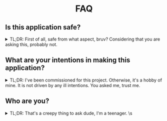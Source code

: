 <h1 align="center" style="font-weight: bold">
    FAQ
</h1>

## **Is this application safe?**

<details>
<summary>TL;DR: First of all, safe from what aspect, bruv? Considering that you are asking this, probably not.</summary>

<h3><b>Am I safe from authorities?</b></h3>

<details>
<summary>TL;DR: No, what you are doing right now most probably is illegal.</summary>

Really, you're asking me this? To be fair, it is a genuine concern. But like, assuming that you are 2-4 links deep on this website that only appeals to animanga pirates alike, you probably know what you are doing. Right? Right?

Okay, right. This is an FAQ, and I have to answer it... Fine... Look, you're not, and you will never be. <i>They</i> are watching your every move. Read the legalese of the app from <a href="terms of usage">here</a> Please be careful out there, kind stranger. I'm not (last line written by Github Copilot).
</details>

<h3><b>Is this application safe for my computer?</b></h3>

<details>
<summary>TL;DR: Yes, but not really. Safe enough to put a 99.99% safety guarantee on it, air commercials of it, and not get sued on the grounds of false advertisement.</summary>

No software is ever safe, and there will never be. Unless if we, for some mysterious and divine reason, gain the ability to prove if a program halts or not, which in this universe is impossible (relevant link: <a href="https://simple.wikipedia.org/wiki/Halting_problem">Halting problem</a>).

Enough of explaining the philosophical implications of this problematic question, and let us go to the real meat of the discussion. No, I can not assure you, as the developer of this application, that this application is safe. It is like asking if I poisoned your food; regardless of if I did it or not, I will dutifully deny the allegation, duh. Make of that what you will, but I am here to chase clout and make money out of it, not to compromise machines.

Well, with all that said, I also made it for personal use. And for that, I have to make it at the very least usable to the extent that it would not compromise the host machine that it is running on.

Don't trust me? The application is open-sourced. Every packaged application downloaded from the official site and Github repository is built from the same source as available on the official Github repository. If you know how to read the source code, you are free to do so, and inspect it. If you did do so, please hunt down some bugs for me. They haunt me at night, whenever I'm with my friends at the mall, just wherever I am. Please, I'm scared, I will very much appreciate it if you do.

To end this answer, well... I mean, you could run the thing on a virus checker. Although, what might be an innocuous yet insecure system API call might be flagged as a suspicious activity. Not that I am aware of anything of that sort in my application, but I think that that will suffice as an example.
</details>
</details>

## **What are your intentions in making this application?**

<details>

<summary>TL;DR: I've been commissioned for this project. Otherwise, it's a hobby of mine. It is not driven by any ill intentions. You asked me, trust me.</summary>

I have been commissioned by <a target="_blank" href="https://discord.com/users/250456851890569217">@HappyPurple(Discord, Mistilteinn#4793)</a>, owner of <a target="_blank" href="https://blog.ultralight.group">Ultralight Manga Translation Group</a> to make a downloader for a raws manga site provider called <a target="_blank" href="https://urasunday.com">urasunday.com</a>.

My intentions however are still the same as it was months ago. However, I have a side goal in mind right now: to attain popularity in the animanga piracy scene, enough to get me enough freelancing work and earn money.

Yes, that is it, really. I am in it for the money. Anyways, I would very much appreciate it if you could donate money or a little bit of your time to ths endeavour of mine, or commission me to do some work for you.
</details>

## **Who are you?**

<details>

<summary>TL;DR: That's a creepy thing to ask dude, I'm a teenager. \s</summary>

Hello, I am whi_ne, short for whitespace_negative. 17 at the time of writing. I am a python and a web developer, albeit shitty at both of them. I also do some freelance work. Nice to meet ya!

Yes, I use an alias; personal branding is dead. I also want to stay anonymous. However, my pics on multiple guys' DMs suggests otherwise. And yes, please do not dig up dirt on me, I will let you know everything there is to know about me.
</details>
